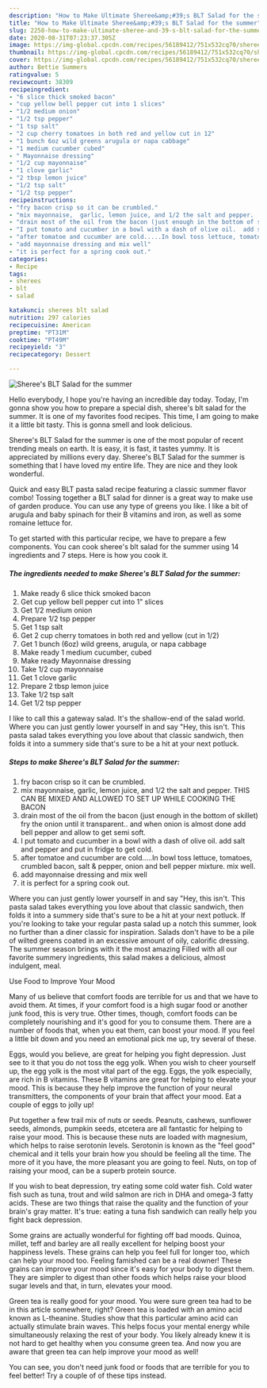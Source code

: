 ```yaml
---
description: "How to Make Ultimate Sheree&amp;#39;s BLT Salad for the summer"
title: "How to Make Ultimate Sheree&amp;#39;s BLT Salad for the summer"
slug: 2258-how-to-make-ultimate-sheree-and-39-s-blt-salad-for-the-summer
date: 2020-08-31T07:23:37.305Z
image: https://img-global.cpcdn.com/recipes/56189412/751x532cq70/sherees-blt-salad-for-the-summer-recipe-main-photo.jpg
thumbnail: https://img-global.cpcdn.com/recipes/56189412/751x532cq70/sherees-blt-salad-for-the-summer-recipe-main-photo.jpg
cover: https://img-global.cpcdn.com/recipes/56189412/751x532cq70/sherees-blt-salad-for-the-summer-recipe-main-photo.jpg
author: Bettie Summers
ratingvalue: 5
reviewcount: 38309
recipeingredient:
- "6 slice thick smoked bacon"
- "cup yellow bell pepper cut into 1 slices"
- "1/2 medium onion"
- "1/2 tsp pepper"
- "1 tsp salt"
- "2 cup cherry tomatoes in both red and yellow cut in 12"
- "1 bunch 6oz wild greens arugula or napa cabbage"
- "1 medium cucumber cubed"
- " Mayonnaise dressing"
- "1/2 cup mayonnaise"
- "1 clove garlic"
- "2 tbsp lemon juice"
- "1/2 tsp salt"
- "1/2 tsp pepper"
recipeinstructions:
- "fry bacon crisp so it can be crumbled."
- "mix mayonnaise,  garlic, lemon juice, and 1/2 the salt and pepper.  THIS CAN BE MIXED AND ALLOWED TO SET UP WHILE COOKING THE BACON"
- "drain most of the oil from the bacon (just enough in the bottom of skillet) fry the onion until it transparent.. and when onion is almost done add bell pepper and allow to get semi soft."
- "I put tomato and cucumber in a bowl with a dash of olive oil.  add salt and pepper and put in fridge to get cold."
- "after tomatoe and cucumber are cold.....In bowl toss lettuce, tomatoes, crumbled bacon, salt &amp; pepper, onion and bell pepper mixture.   mix well."
- "add mayonnaise dressing and mix well"
- "it is perfect for a spring cook out."
categories:
- Recipe
tags:
- sherees
- blt
- salad

katakunci: sherees blt salad 
nutrition: 297 calories
recipecuisine: American
preptime: "PT31M"
cooktime: "PT49M"
recipeyield: "3"
recipecategory: Dessert

---
```



![Sheree&#39;s BLT Salad for the summer](https://img-global.cpcdn.com/recipes/56189412/751x532cq70/sherees-blt-salad-for-the-summer-recipe-main-photo.jpg)

Hello everybody, I hope you're having an incredible day today. Today, I'm gonna show you how to prepare a special dish, sheree&#39;s blt salad for the summer. It is one of my favorites food recipes. This time, I am going to make it a little bit tasty. This is gonna smell and look delicious.

Sheree&#39;s BLT Salad for the summer is one of the most popular of recent trending meals on earth. It is easy, it is fast, it tastes yummy. It is appreciated by millions every day. Sheree&#39;s BLT Salad for the summer is something that I have loved my entire life. They are nice and they look wonderful.

Quick and easy BLT pasta salad recipe featuring a classic summer flavor combo! Tossing together a BLT salad for dinner is a great way to make use of garden produce. You can use any type of greens you like. I like a bit of arugula and baby spinach for their B vitamins and iron, as well as some romaine lettuce for.


To get started with this particular recipe, we have to prepare a few components. You can cook sheree&#39;s blt salad for the summer using 14 ingredients and 7 steps. Here is how you cook it.

<!--inarticleads1-->

##### The ingredients needed to make Sheree&#39;s BLT Salad for the summer:

1. Make ready 6 slice thick smoked bacon
1. Get cup yellow bell pepper cut into 1&#34; slices
1. Get 1/2 medium onion
1. Prepare 1/2 tsp pepper
1. Get 1 tsp salt
1. Get 2 cup cherry tomatoes in both red and yellow (cut in 1/2)
1. Get 1 bunch (6oz) wild greens, arugula, or napa cabbage
1. Make ready 1 medium cucumber, cubed
1. Make ready  Mayonnaise dressing
1. Take 1/2 cup mayonnaise
1. Get 1 clove garlic
1. Prepare 2 tbsp lemon juice
1. Take 1/2 tsp salt
1. Get 1/2 tsp pepper


I like to call this a gateway salad. It&#39;s the shallow-end of the salad world. Where you can just gently lower yourself in and say &#34;Hey, this isn&#39;t. This pasta salad takes everything you love about that classic sandwich, then folds it into a summery side that&#39;s sure to be a hit at your next potluck. 

<!--inarticleads2-->

##### Steps to make Sheree&#39;s BLT Salad for the summer:

1. fry bacon crisp so it can be crumbled.
1. mix mayonnaise,  garlic, lemon juice, and 1/2 the salt and pepper.  THIS CAN BE MIXED AND ALLOWED TO SET UP WHILE COOKING THE BACON
1. drain most of the oil from the bacon (just enough in the bottom of skillet) fry the onion until it transparent.. and when onion is almost done add bell pepper and allow to get semi soft.
1. I put tomato and cucumber in a bowl with a dash of olive oil.  add salt and pepper and put in fridge to get cold.
1. after tomatoe and cucumber are cold.....In bowl toss lettuce, tomatoes, crumbled bacon, salt &amp; pepper, onion and bell pepper mixture.   mix well.
1. add mayonnaise dressing and mix well
1. it is perfect for a spring cook out.


Where you can just gently lower yourself in and say &#34;Hey, this isn&#39;t. This pasta salad takes everything you love about that classic sandwich, then folds it into a summery side that&#39;s sure to be a hit at your next potluck. If you&#39;re looking to take your regular pasta salad up a notch this summer, look no further than a diner classic for inspiration. Salads don&#39;t have to be a pile of wilted greens coated in an excessive amount of oily, calorific dressing. The summer season brings with it the most amazing Filled with all our favorite summery ingredients, this salad makes a delicious, almost indulgent, meal. 

Use Food to Improve Your Mood


Many of us believe that comfort foods are terrible for us and that we have to avoid them. At times, if your comfort food is a high sugar food or another junk food, this is very true. Other times, though, comfort foods can be completely nourishing and it's good for you to consume them. There are a number of foods that, when you eat them, can boost your mood. If you feel a little bit down and you need an emotional pick me up, try several of these.

Eggs, would you believe, are great for helping you fight depression. Just see to it that you do not toss the egg yolk. When you wish to cheer yourself up, the egg yolk is the most vital part of the egg. Eggs, the yolk especially, are rich in B vitamins. These B vitamins are great for helping to elevate your mood. This is because they help improve the function of your neural transmitters, the components of your brain that affect your mood. Eat a couple of eggs to jolly up!

Put together a few trail mix of nuts or seeds. Peanuts, cashews, sunflower seeds, almonds, pumpkin seeds, etcetera are all fantastic for helping to raise your mood. This is because these nuts are loaded with magnesium, which helps to raise serotonin levels. Serotonin is known as the "feel good" chemical and it tells your brain how you should be feeling all the time. The more of it you have, the more pleasant you are going to feel. Nuts, on top of raising your mood, can be a superb protein source.

If you wish to beat depression, try eating some cold water fish. Cold water fish such as tuna, trout and wild salmon are rich in DHA and omega-3 fatty acids. These are two things that raise the quality and the function of your brain's gray matter. It's true: eating a tuna fish sandwich can really help you fight back depression. 

Some grains are actually wonderful for fighting off bad moods. Quinoa, millet, teff and barley are all really excellent for helping boost your happiness levels. These grains can help you feel full for longer too, which can help your mood too. Feeling famished can be a real downer! These grains can improve your mood since it's easy for your body to digest them. They are simpler to digest than other foods which helps raise your blood sugar levels and that, in turn, elevates your mood.

Green tea is really good for your mood. You were sure green tea had to be in this article somewhere, right? Green tea is loaded with an amino acid known as L-theanine. Studies show that this particular amino acid can actually stimulate brain waves. This helps focus your mental energy while simultaneously relaxing the rest of your body. You likely already knew it is not hard to get healthy when you consume green tea. And now you are aware that green tea can help improve your mood as well!

You can see, you don't need junk food or foods that are terrible for you to feel better! Try  a  couple of  of  these  tips  instead.


